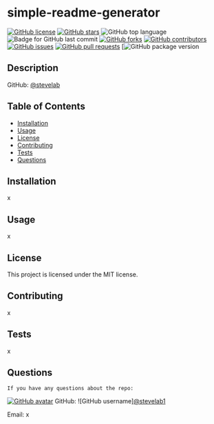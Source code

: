 # simple-readme-generator
  [![GitHub license](https://img.shields.io/github/license/stevelab1/simple-readme-generator)](https://github.com/stevelab1/simple-readme-generator/blob/main/LICENSE)
  [![GitHub stars](https://img.shields.io/github/stars/stevelab1/simple-readme-generator)](https://github.com/stevelab1/simple-readme-generator/stargazers)
  ![GitHub top language](https://img.shields.io/github/languages/top/stevelab1/simple-readme-generator?style=flat&logo=appveyor) ![Badge for GitHub last commit](https://img.shields.io/github/last-commit/stevelab1/simple-readme-generator?style=flat&logo=appveyor)
  [![GitHub forks](https://img.shields.io/github/forks/stevelab1/simple-readme-generator)](https://github.com/stevelab1/simple-readme-generator/network)
  [![GitHub contributors](https://img.shields.io/github/contributors/stevelab1/simple-readme-generator)](https://github.com/stevelab1/simple-readme-generator/graphs/contributors)
  [![GitHub issues](https://img.shields.io/github/issues/stevelab1/simple-readme-generator)](https://github.com/stevelab1/simple-readme-generator/issues)
  [![GitHub pull requests](https://img.shields.io/github/issues-pr/stevelab1/simple-readme-generator)](https://github.com/stevelab1/simple-readme-generator/pulls)
  [![GitHub package version](https://img.shields.io/github/package-json/v/stevelab1/simple-readme-generator)
  
  ## Description 
  GitHub: [@stevelab](https://github.com/stevelab1)


  ## Table of Contents
  * [Installation](#installation)
  * [Usage](#usage)
  * [License](#license)
  * [Contributing](#contributing)
  * [Tests](#tests)
  * [Questions](#questions) 
## Installation

  x

  ## Usage

  x

  ## License

  This project is licensed under the MIT license.

  ## Contributing

  x

  ## Tests

  x

  ## Questions
    
    If you have any questions about the repo:

    


[![GitHub avatar](https://github.com/stevelab1.png?size=40)](https://github.com/stevelab1)
GitHub: ![GitHub username][@stevelab1](https://github.com/stevelab1)

      


Email: x

      